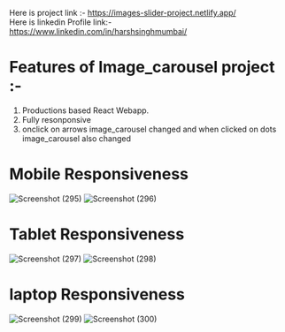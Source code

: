 Here is project link :- https://images-slider-project.netlify.app/
<br/>
Here is linkedin Profile link:- https://www.linkedin.com/in/harshsinghmumbai/

# Features of Image_carousel project :-
1. Productions based React Webapp. <br/>
2. Fully resonponsive <br/>
3. onclick on arrows image_carousel changed and when clicked on dots image_carousel also changed

# Mobile Responsiveness
![Screenshot (295)](https://github.com/harshsinghmumbai/image_slider_project/assets/145204222/917659b5-74ae-415d-9e47-2fd96baf545c)
![Screenshot (296)](https://github.com/harshsinghmumbai/image_slider_project/assets/145204222/21205ede-2e6e-4123-a05e-5e991dc4d48d)

# Tablet Responsiveness
![Screenshot (297)](https://github.com/harshsinghmumbai/image_slider_project/assets/145204222/4c81d1f6-913d-45df-829c-8de76054d273)
![Screenshot (298)](https://github.com/harshsinghmumbai/image_slider_project/assets/145204222/f3d60664-e69c-471b-b6ce-cffb47621250)

# laptop Responsiveness
![Screenshot (299)](https://github.com/harshsinghmumbai/image_slider_project/assets/145204222/a491939f-df5f-4157-8d35-871e277f11e4)
![Screenshot (300)](https://github.com/harshsinghmumbai/image_slider_project/assets/145204222/6e3d2361-8666-4df4-8e28-d95a6b11c494)



